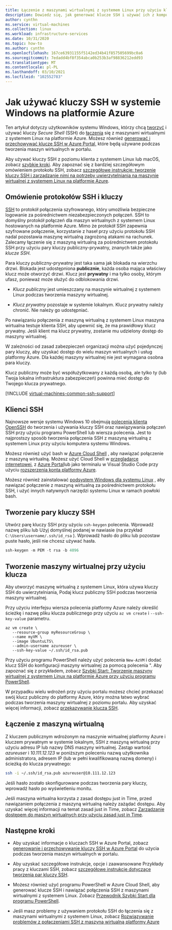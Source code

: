 ```yaml
---
title: Łączenie z maszynami wirtualnymi z systemem Linux przy użyciu kluczy SSH
description: Dowiedz się, jak generować klucze SSH i używać ich z komputera z systemem Windows, aby nawiązać połączenie z maszyną wirtualną z systemem Linux na platformie Azure.
author: cynthn
ms.service: virtual-machines
ms.collection: linux
ms.workload: infrastructure-services
ms.date: 10/31/2020
ms.topic: how-to
ms.author: cynthn
ms.openlocfilehash: 167ce63931155f5142ed34b41f857505699bc0a6
ms.sourcegitcommit: 7edadd4bf8f354abca0b253b3af98836212edd93
ms.translationtype: MT
ms.contentlocale: pl-PL
ms.lasthandoff: 03/10/2021
ms.locfileid: "102552783"
---
```

# <a name="how-to-use-ssh-keys-with-windows-on-azure"></a>Jak używać kluczy SSH w systemie Windows na platformie Azure

Ten artykuł dotyczy użytkowników systemu Windows, którzy chcą [tworzyć](#create-an-ssh-key-pair) i używać kluczy *Secure Shell* (SSH) do [łączenia](#connect-to-your-vm) się z maszynami wirtualnymi z systemem Linux na platformie Azure. Możesz również [generować i przechowywać klucze SSH w Azure Portal,](../ssh-keys-portal.md) które będą używane podczas tworzenia maszyn wirtualnych w portalu.


Aby używać kluczy SSH z poziomu klienta z systemem Linux lub macOS, zobacz [szybkie kroki](mac-create-ssh-keys.md). Aby zapoznać się z bardziej szczegółowym omówieniem protokołu SSH, zobacz [szczegółowe instrukcje: tworzenie kluczy SSH i zarządzanie nimi na potrzeby uwierzytelniania na maszynie wirtualnej z systemem Linux na platformie Azure](create-ssh-keys-detailed.md).

## <a name="overview-of-ssh-and-keys"></a>Omówienie protokołów SSH i kluczy

[SSH](https://www.ssh.com/ssh/) to protokół połączenia szyfrowanego, który umożliwia bezpieczne logowanie za pośrednictwem niezabezpieczonych połączeń. SSH to domyślny protokół połączeń dla maszyn wirtualnych z systemem Linux hostowanych na platformie Azure. Mimo że protokół SSH zapewnia szyfrowane połączenie, korzystanie z haseł przy użyciu protokołu SSH nadal pozostawia maszynę wirtualną zagrożoną atakami na rachunek. Zalecamy łączenie się z maszyną wirtualną za pośrednictwem protokołu SSH przy użyciu pary kluczy publiczny-prywatny, znanych także jako *klucze SSH*. 

Para kluczy publiczny-prywatny jest taka sama jak blokada na wierzchu drzwi. Blokada jest udostępniona **publicznie**, każda osoba mająca właściwy klucz może otworzyć drzwi. Klucz jest **prywatny** i ma tylko osoby, którym ufasz, ponieważ może służyć do odblokowania drzwi. 

- *Klucz publiczny* jest umieszczany na maszynie wirtualnej z systemem Linux podczas tworzenia maszyny wirtualnej. 

- *Klucz prywatny* pozostaje w systemie lokalnym. Klucz prywatny należy chronić. Nie należy go udostępniać.

Po nawiązaniu połączenia z maszyną wirtualną z systemem Linux maszyna wirtualna testuje klienta SSH, aby upewnić się, że ma prawidłowy klucz prywatny. Jeśli klient ma klucz prywatny, zostanie mu udzielony dostęp do maszyny wirtualnej. 

W zależności od zasad zabezpieczeń organizacji można użyć pojedynczej pary kluczy, aby uzyskać dostęp do wielu maszyn wirtualnych i usług platformy Azure. Dla każdej maszyny wirtualnej nie jest wymagana osobna para kluczy. 

Klucz publiczny może być współużytkowany z każdą osobą, ale tylko ty (lub Twoja lokalna infrastruktura zabezpieczeń) powinna mieć dostęp do Twojego klucza prywatnego.

[!INCLUDE [virtual-machines-common-ssh-support](../../../includes/virtual-machines-common-ssh-support.md)]

## <a name="ssh-clients"></a>Klienci SSH

Najnowsze wersje systemu Windows 10 obejmują [polecenia klienta OpenSSH](https://blogs.msdn.microsoft.com/commandline/2018/03/07/windows10v1803/) do tworzenia i używania kluczy SSH oraz nawiązywania połączeń SSH przy użyciu programu PowerShell lub wiersza polecenia. Jest to najprostszy sposób tworzenia połączenia SSH z maszyną wirtualną z systemem Linux przy użyciu komputera systemu Windows. 

Możesz również użyć bash w [Azure Cloud Shell](../../cloud-shell/overview.md) , aby nawiązać połączenie z maszyną wirtualną. Możesz użyć Cloud Shell w [przeglądarce internetowej](https://shell.azure.com/bash), z [Azure Portal](https://portal.azure.com)lub jako terminalu w Visual Studio Code przy użyciu [rozszerzenia konta platformy Azure](https://marketplace.visualstudio.com/items?itemName=ms-vscode.azure-account).

Możesz również zainstalować [podsystem Windows dla systemu Linux](/windows/wsl/about) , aby nawiązać połączenie z maszyną wirtualną za pośrednictwem protokołu SSH, i użyć innych natywnych narzędzi systemu Linux w ramach powłoki bash.

## <a name="create-an-ssh-key-pair"></a>Tworzenie pary kluczy SSH

Utwórz parę kluczy SSH przy użyciu `ssh-keygen` polecenia. Wprowadź nazwę pliku lub Użyj domyślnej podanej w nawiasie (na przykład `C:\Users\username/.ssh/id_rsa` ).  Wprowadź hasło do pliku lub pozostaw puste hasło, jeśli nie chcesz używać hasła. 

```powershell
ssh-keygen -m PEM -t rsa -b 4096
```

## <a name="create-a-vm-using-your-key"></a>Tworzenie maszyny wirtualnej przy użyciu klucza

Aby utworzyć maszynę wirtualną z systemem Linux, która używa kluczy SSH do uwierzytelniania, Podaj klucz publiczny SSH podczas tworzenia maszyny wirtualnej.

Przy użyciu interfejsu wiersza polecenia platformy Azure należy określić ścieżkę i nazwę pliku klucza publicznego przy użyciu `az vm create` i `--ssh-key-value` parametru.

```azurecli
az vm create \
   --resource-group myResourceGroup \
   --name myVM \
   --image UbuntuLTS\
   --admin-username azureuser \
   --ssh-key-value ~/.ssh/id_rsa.pub
```

Przy użyciu programu PowerShell należy użyć polecenia `New-AzVM` i dodać klucz SSH do konfiguracji maszyny wirtualnej za pomocą polecenia ". Aby zapoznać się z przykładem, zobacz [Szybki Start: Tworzenie maszyny wirtualnej z systemem Linux na platformie Azure przy użyciu programu PowerShell](quick-create-powershell.md).

W przypadku wielu wdrożeń przy użyciu portalu możesz chcieć przekazać swój klucz publiczny do platformy Azure, który można łatwo wybrać podczas tworzenia maszyny wirtualnej z poziomu portalu. Aby uzyskać więcej informacji, zobacz [przekazywanie klucza SSH](../ssh-keys-portal.md#upload-an-ssh-key).


## <a name="connect-to-your-vm"></a>Łączenie z maszyną wirtualną

Z kluczem publicznym wdrożonym na maszynie wirtualnej platformy Azure i kluczem prywatnym w systemie lokalnym, SSH z maszyną wirtualną przy użyciu adresu IP lub nazwy DNS maszyny wirtualnej. Zastąp wartość *azureuser* i *10.111.12.123* w poniższym poleceniu nazwą użytkownika administratora, adresem IP (lub w pełni kwalifikowaną nazwą domeny) i ścieżką do klucza prywatnego:

```bash
ssh -i ~/.ssh/id_rsa.pub azureuser@10.111.12.123
```

Jeśli hasło zostało skonfigurowane podczas tworzenia pary kluczy, wprowadź hasło po wyświetleniu monitu.

Jeśli maszyna wirtualna korzysta z zasad dostępu just in Time, przed nawiązaniem połączenia z maszyną wirtualną należy zażądać dostępu. Aby uzyskać więcej informacji na temat zasad just in Time, zobacz [Zarządzanie dostępem do maszyn wirtualnych przy użyciu zasad just in Time](../../security-center/security-center-just-in-time.md).


## <a name="next-steps"></a>Następne kroki

- Aby uzyskać informacje o kluczach SSH w Azure Portal, zobacz [generowanie i przechowywanie kluczy SSH w Azure Portal](../ssh-keys-portal.md) do użycia podczas tworzenia maszyn wirtualnych w portalu.

- Aby uzyskać szczegółowe instrukcje, opcje i zaawansowane Przykłady pracy z kluczami SSH, zobacz [szczegółowe instrukcje dotyczące tworzenia par kluczy SSH](create-ssh-keys-detailed.md).

- Możesz również użyć programu PowerShell w Azure Cloud Shell, aby generować klucze SSH i nawiązać połączenia SSH z maszynami wirtualnymi z systemem Linux. Zobacz [Przewodnik Szybki Start dla programu PowerShell](../../cloud-shell/quickstart-powershell.md#ssh).

- Jeśli masz problemy z używaniem protokołu SSH do łączenia się z maszynami wirtualnymi z systemem Linux, zobacz [Rozwiązywanie problemów z połączeniami SSH z maszyną wirtualną platformy Azure](../troubleshooting/troubleshoot-ssh-connection.md?toc=/azure/virtual-machines/linux/toc.json)
